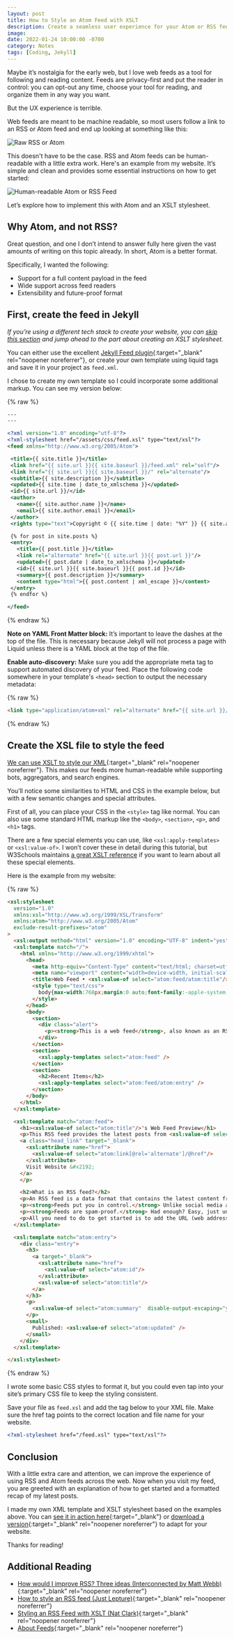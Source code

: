```yaml
---
layout: post
title: How to Style an Atom Feed with XSLT
description: Create a seamless user experience for your Atom or RSS feed with XLST stylesheets.
image:
date: 2022-01-24 10:00:00 -0700
category: Notes
tags: [Coding, Jekyll]
---
```


Maybe it’s nostalgia for the early web, but I love web feeds as a tool for following and reading content. Feeds are privacy-first and put the reader in control: you can opt-out any time, choose your tool for reading, and organize them in any way you want.

But the UX experience is terrible.

Web feeds are meant to be machine readable, so most users follow a link to an RSS or Atom feed and end up looking at something like this:

![Raw RSS or Atom][image-1]

This doesn't have to be the case. RSS and Atom feeds can be human-readable with a little extra work. Here's an example from my website. It’s simple and clean and provides some essential instructions on how to get started:

![Human-readable Atom or RSS Feed][image-2]

Let’s explore how to implement this with Atom and an XSLT stylesheet.

## Why Atom, and not RSS?

Great question, and one I don’t intend to answer fully here given the vast amounts of writing on this topic already. In short, Atom is a better format.

Specifically, I wanted the following:

- Support for a full content payload in the feed
- Wide support across feed readers
- Extensibility and future-proof format

## First, create the feed in Jekyll

_If you’re using a different tech stack to create your website, you can [skip this section][1] and jump ahead to the part about creating an XSLT stylesheet._

You can either use the excellent [Jekyll Feed plugin][2]{:target="_blank" rel="noopener noreferrer"}, or create your own template using liquid tags and save it in your project as `feed.xml`.

I chose to create my own template so I could incorporate some additional markup. You can see my version below:

{% raw %}
```xml
---
---

<?xml version="1.0" encoding="utf-8"?>
<?xml-stylesheet href="/assets/css/feed.xsl" type="text/xsl"?>
<feed xmlns="http://www.w3.org/2005/Atom">

 <title>{{ site.title }}</title>
 <link href="{{ site.url }}{{ site.baseurl }}/feed.xml" rel="self"/>
 <link href="{{ site.url }}{{ site.baseurl }}/" rel="alternate"/>
 <subtitle>{{ site.description }}</subtitle>
 <updated>{{ site.time | date_to_xmlschema }}</updated>
 <id>{{ site.url }}/</id>
 <author>
   <name>{{ site.author.name }}</name>
   <email>{{ site.author.email }}</email>
 </author>
 <rights type="text">Copyright © {{ site.time | date: "%Y" }} {{ site.author }}. All rights reserved.</rights>

 {% for post in site.posts %}
 <entry>
   <title>{{ post.title }}</title>
   <link rel="alternate" href="{{ site.url }}{{ post.url }}"/>
   <updated>{{ post.date | date_to_xmlschema }}</updated>
   <id>{{ site.url }}{{ site.baseurl }}{{ post.id }}</id>
   <summary>{{ post.description }}</summary>
   <content type="html">{{ post.content | xml_escape }}</content>
 </entry>
 {% endfor %}

</feed>
```
{% endraw %}

**Note on YAML Front Matter block:** It’s important to leave the dashes at the top of the file. This is necessary because Jekyll will not process a page with Liquid unless there is a YAML block at the top of the file.

**Enable auto-discovery:** Make sure you add the appropriate meta tag to support automated discovery of your feed. Place the following code somewhere in your template's `<head>` section to output the necessary metadata:

{% raw %}
```html
<link type="application/atom+xml" rel="alternate" href="{{ site.url }}/feed.xml" title="{{ site.title }}" />
```
{% endraw %}

## Create the XSL file to style the feed

[We can use XSLT to style our XML][3]{:target="_blank" rel="noopener noreferrer"}. This makes our feeds more human-readable while supporting bots, aggregators, and search engines.

You’ll notice some similarities to HTML and CSS in the example below, but with a few semantic changes and special attributes.

First of all, you can place your CSS in the `<style>` tag like normal. You can also use some standard HTML markup like the `<body>`, `<section>`, `<p>`, and `<h1>` tags.

There are a few special elements you can use, like `<xsl:apply-templates>` or `<xsl:value-of>`. I won’t cover these in detail during this tutorial, but W3Schools maintains [a great XSLT reference][4] if you want to learn about all these special elements.

Here is the example from my website:

{% raw %}
```html
<xsl:stylesheet
  version="1.0"
  xmlns:xsl="http://www.w3.org/1999/XSL/Transform"
  xmlns:atom="http://www.w3.org/2005/Atom"
  exclude-result-prefixes="atom"
>
  <xsl:output method="html" version="1.0" encoding="UTF-8" indent="yes"/>
  <xsl:template match="/">
    <html xmlns="http://www.w3.org/1999/xhtml">
      <head>
        <meta http-equiv="Content-Type" content="text/html; charset=utf-8"/>
        <meta name="viewport" content="width=device-width, initial-scale=1, maximum-scale=1"/>
        <title>Web Feed • <xsl:value-of select="atom:feed/atom:title"/></title>
        <style type="text/css">
          body{max-width:768px;margin:0 auto;font-family:-apple-system,BlinkMacSystemFont,"Segoe UI",Helvetica,Arial,sans-serif,"Apple Color Emoji","Segoe UI Emoji","Segoe UI Symbol";font-size:16px;line-height:1.5em}section{margin:30px 15px}h1{font-size:2em;margin:.67em 0;line-height:1.125em}h2{border-bottom:1px solid #eaecef;padding-bottom:.3em}.alert{background:#fff5b1;padding:4px 12px;margin:0 -12px}a{text-decoration:none}.entry h3{margin-bottom:0}.entry p{margin:4px 0}
        </style>
      </head>
      <body>
        <section>
          <div class="alert">
            <p><strong>This is a web feed</strong>, also known as an RSS feed. <strong>Subscribe</strong> by copying the URL from the address bar into your newsreader app.</p>
          </div>
        </section>
        <section>
          <xsl:apply-templates select="atom:feed" />
        </section>
        <section>
          <h2>Recent Items</h2>
          <xsl:apply-templates select="atom:feed/atom:entry" />
        </section>
      </body>
    </html>
  </xsl:template>

  <xsl:template match="atom:feed">
    <h1><xsl:value-of select="atom:title"/>'s Web Feed Preview</h1>
    <p>This RSS feed provides the latest posts from <xsl:value-of select="atom:title"/>'s blog.
    <a class="head_link" target="_blank">
      <xsl:attribute name="href">
        <xsl:value-of select="atom:link[@rel='alternate']/@href"/>
      </xsl:attribute>
      Visit Website &#x2192;
    </a>
    </p>

    <h2>What is an RSS feed?</h2>
    <p>An RSS feed is a data format that contains the latest content from a website, blog, or podcast. You can use feeds to <strong>subscribe</strong> to websites and get the <strong>latest content in one place</strong>.</p>
    <p><strong>Feeds put you in control.</strong> Unlike social media apps, there is no algorithm deciding whether or not you see new content from your favorite creators.</p>
    <p><strong>Feeds are spam-proof.</strong> Had enough? Easy, just unsubscribe from the feed.</p>
    <p>All you need to do to get started is to add the URL (web address) for this feed to a special app called a newsreader. Visit <a href="https://aboutfeeds.com/">About Feeds</a> to get started with newsreaders and subscribing. It’s free. </p>
  </xsl:template>

  <xsl:template match="atom:entry">
    <div class="entry">
      <h3>
        <a target="_blank">
          <xsl:attribute name="href">
            <xsl:value-of select="atom:id"/>
          </xsl:attribute>
          <xsl:value-of select="atom:title"/>
        </a>
      </h3>
      <p>
        <xsl:value-of select="atom:summary"  disable-output-escaping="yes" />
      </p>
      <small>
        Published: <xsl:value-of select="atom:updated" />
      </small>
    </div>
  </xsl:template>

</xsl:stylesheet>
```
{% endraw %}

I wrote some basic CSS styles to format it, but you could even tap into your site’s primary CSS file to keep the styling consistent.

Save your file as `feed.xsl` and add the tag below to your XML file. Make sure the href tag points to the correct location and file name for your website.

```xml
<?xml-stylesheet href="/feed.xsl" type="text/xsl"?>
```

## Conclusion

With a little extra care and attention, we can improve the experience of using RSS and Atom feeds across the web. Now when you visit my feed, you are greeted with an explanation of how to get started and a formatted recap of my latest posts.

I made my own XML template and XSLT stylesheet based on the examples above. You can [see it in action here][5]{:target="_blank"} or [download a version][6]{:target="_blank" rel="noopener noreferrer"} to adapt for your website.

Thanks for reading!

## Additional Reading
* [How would I improve RSS? Three ideas (Interconnected by Matt Webb)][7]{:target="_blank" rel="noopener noreferrer"}
* [How to style an RSS feed (Just Lepture)][8]{:target="_blank" rel="noopener noreferrer"}
* [Styling an RSS Feed with XSLT (Nat Clark)][9]{:target="_blank" rel="noopener noreferrer"}
* [About Feeds][10]{:target="_blank" rel="noopener noreferrer"}

[1]:	#create-the-xsl-file-to-style-the-feed
[2]:	https://github.com/jekyll/jekyll-feed "Jekyll Feed"
[3]:	https://docs.microsoft.com/en-us/previous-versions/windows/desktop/ms759096%28v=vs.85%29 "What Is XSLT?"
[4]:	https://www.w3schools.com/xml/xsl_elementref.asp "XSLT Reference"
[5]:	https://andrewstiefel.com/feed.xml "Andrew Stiefel's Feed"
[6]:	https://gist.github.com/andrewstiefel/57a0a400aa2deb6c9fe18c6da4e16e0f "Github Gist"
[7]:	https://interconnected.org/home/2020/07/29/improving_rss "Interconnected by Matt Webb"
[8]:	https://lepture.com/en/2019/rss-style-with-xsl "Just Lepture"
[9]:	https://natclark.com/tutorials/xslt-style-rss-feed/ "Nat Clark"
[10]:	https://aboutfeeds.com/ "About Feeds"

[image-1]:	/assets/uploads/raw-atom-rss.png
[image-2]:	/assets/uploads/human-readable-atom-feed.png
